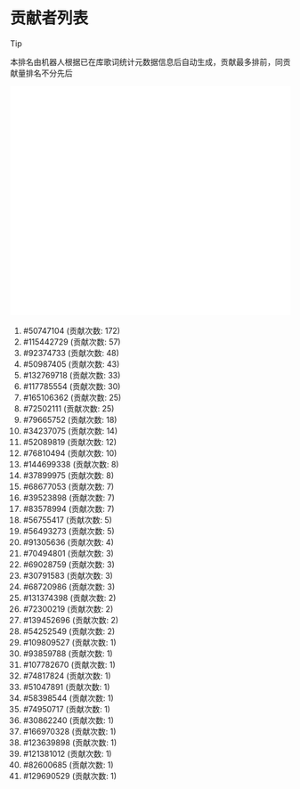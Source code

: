 # 贡献者列表

> [!TIP]
> 本排名由机器人根据已在库歌词统计元数据信息后自动生成，贡献最多排前，同贡献量排名不分先后

![贡献者头像画廊](./CONTRIBUTORS.svg)

1. #50747104 (贡献次数: 172)
2. #115442729 (贡献次数: 57)
3. #92374733 (贡献次数: 48)
4. #50987405 (贡献次数: 43)
5. #132769718 (贡献次数: 33)
6. #117785554 (贡献次数: 30)
7. #165106362 (贡献次数: 25)
8. #72502111 (贡献次数: 25)
9. #79665752 (贡献次数: 18)
10. #34237075 (贡献次数: 14)
11. #52089819 (贡献次数: 12)
12. #76810494 (贡献次数: 10)
13. #144699338 (贡献次数: 8)
14. #37899975 (贡献次数: 8)
15. #68677053 (贡献次数: 7)
16. #39523898 (贡献次数: 7)
17. #83578994 (贡献次数: 7)
18. #56755417 (贡献次数: 5)
19. #56493273 (贡献次数: 5)
20. #91305636 (贡献次数: 4)
21. #70494801 (贡献次数: 3)
22. #69028759 (贡献次数: 3)
23. #30791583 (贡献次数: 3)
24. #68720986 (贡献次数: 3)
25. #131374398 (贡献次数: 2)
26. #72300219 (贡献次数: 2)
27. #139452696 (贡献次数: 2)
28. #54252549 (贡献次数: 2)
29. #109809527 (贡献次数: 1)
30. #93859788 (贡献次数: 1)
31. #107782670 (贡献次数: 1)
32. #74817824 (贡献次数: 1)
33. #51047891 (贡献次数: 1)
34. #58398544 (贡献次数: 1)
35. #74950717 (贡献次数: 1)
36. #30862240 (贡献次数: 1)
37. #166970328 (贡献次数: 1)
38. #123639898 (贡献次数: 1)
39. #121381012 (贡献次数: 1)
40. #82600685 (贡献次数: 1)
41. #129690529 (贡献次数: 1)
